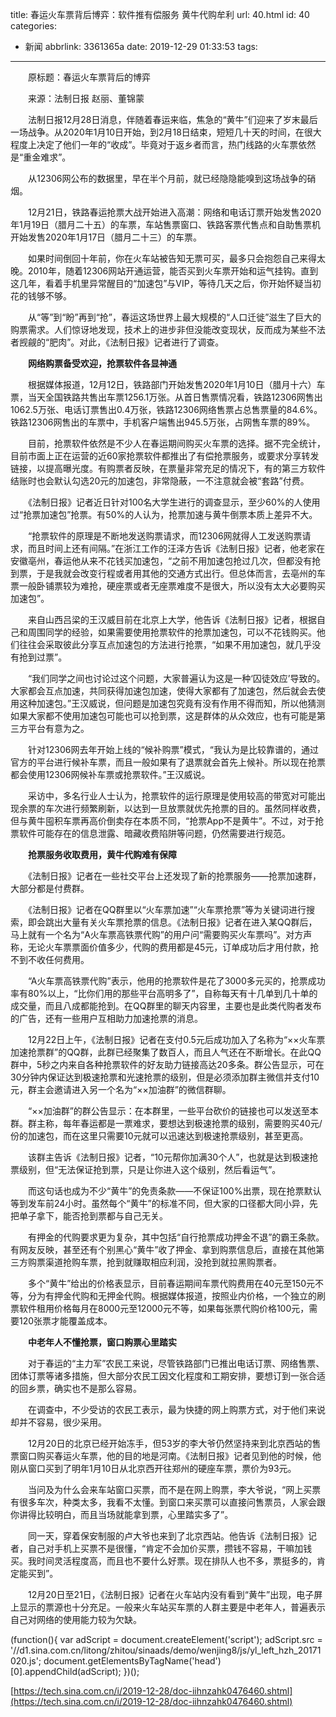 title: 春运火车票背后博弈：软件推有偿服务 黄牛代购牟利
url: 40.html
id: 40
categories:
  - 新闻
abbrlink: 3361365a
date: 2019-12-29 01:33:53
tags:
---

　　原标题：春运火车票背后的博弈

　　来源：法制日报 赵丽、董锦蒙

　　法制日报12月28日消息，伴随着春运来临，焦急的“黄牛”们迎来了岁末最后一场战争。从2020年1月10日开始，到2月18日结束，短短几十天的时间，在很大程度上决定了他们一年的“收成”。毕竟对于返乡者而言，热门线路的火车票依然是“重金难求”。

　　从12306网公布的数据里，早在半个月前，就已经隐隐能嗅到这场战争的硝烟。

　　12月21日，铁路春运抢票大战开始进入高潮：网络和电话订票开始发售2020年1月19日（腊月二十五）的车票，车站售票窗口、铁路客票代售点和自助售票机开始发售2020年1月17日（腊月二十三）的车票。

　　如果时间倒回十年前，你在火车站被告知无票可买，最多只会抱怨自己来得太晚。2010年，随着12306网站开通运营，能否买到火车票开始和运气挂钩。直到这几年，看着手机里异常醒目的“加速包”与VIP，等待几天之后，你开始怀疑当初花的钱够不够。

　　从“等”到“盼”再到“抢”，春运这场世界上最大规模的“人口迁徙”滋生了巨大的购票需求。人们惊讶地发现，技术上的进步非但没能改变现状，反而成为某些不法者觊觎的“肥肉”。对此，《法制日报》记者进行了调查。

　　**网络购票备受欢迎，抢票软件各显神通**

　　根据媒体报道，12月12日，铁路部门开始发售2020年1月10日（腊月十六）车票，当天全国铁路共售出车票1256.1万张。从首日售票情况看，铁路12306网售出1062.5万张、电话订票售出0.4万张，铁路12306网络售票占总售票量的84.6%。铁路12306网售出的车票中，手机客户端售出945.5万张，占网售车票的89%。

　　目前，抢票软件依然是不少人在春运期间购买火车票的选择。据不完全统计，目前市面上正在运营的近60家抢票软件都推出了有偿抢票服务，或要求分享转发链接，以提高曝光度。有购票者反映，在票量非常充足的情况下，有的第三方软件结账时也会默认勾选20元的加速包，非常隐蔽，一不注意就会被“套路”付费。

　　《法制日报》记者近日针对100名大学生进行的调查显示，至少60%的人使用过“抢票加速包”抢票。有50%的人认为，抢票加速与黄牛倒票本质上差异不大。

　　“抢票软件的原理是不断地发送购票请求，而12306网就得人工发送购票请求，而且时间上还有间隔。”在浙江工作的汪泽方告诉《法制日报》记者，他老家在安徽亳州，春运他从来不花钱买加速包，“之前不用加速包抢过几次，但都没有抢到票，于是我就会改变行程或者用其他的交通方式出行。但总体而言，去亳州的车票一般卧铺票较为难抢，硬座票或者无座票难度不是很大，所以没有太大必要购买加速包”。

　　来自山西吕梁的王汉威目前在北京上大学，他告诉《法制日报》记者，根据自己和周围同学的经验，如果需要使用抢票软件的抢票加速包，可以不花钱购买。他们往往会采取彼此分享互点加速包的方法进行抢票，“如果不用加速包，就几乎没有抢到过票”。

　　“我们同学之间也讨论过这个问题，大家普遍认为这是一种‘囚徒效应’导致的。大家都会互点加速，共同获得加速包加速，使得大家都有了加速包，然后就会去使用这种加速包。”王汉威说，但问题是加速包究竟有没有作用不得而知，所以他猜测如果大家都不使用加速包可能也可以抢到票，这是群体的从众效应，也有可能是第三方平台有意为之。

　　针对12306网去年开始上线的“候补购票”模式，“我认为是比较靠谱的，通过官方的平台进行候补车票，而且一般如果有了退票就会首先上候补。所以现在抢票都会使用12306网候补车票或抢票软件。”王汉威说。

　　采访中，多名行业人士认为，抢票软件的运行原理是使用较高的带宽对可能出现余票的车次进行频繁刷新，以达到一旦放票就优先抢票的目的。虽然同样收费，但与黄牛囤积车票再高价倒卖存在本质不同，“抢票App不是黄牛”。不过，对于抢票软件可能存在的信息泄露、暗藏收费陷阱等问题，仍然需要进行规范。

　　**抢票服务收取费用，黄牛代购难有保障**

　　《法制日报》记者在一些社交平台上还发现了新的抢票服务——抢票加速群，大部分都是付费群。

　　《法制日报》记者在QQ群里以“火车票加速”“火车票抢票”等为关键词进行搜索，即会跳出大量有关火车票抢票的信息。《法制日报》记者在进入某QQ群后，马上就有一个名为“A火车票高铁票代购”的用户问“需要购买火车票吗”。对方声称，无论火车票票面价值多少，代购的费用都是45元，订单成功后才用付款，抢不到不收任何费用。

　　“A火车票高铁票代购”表示，他用的抢票软件是花了3000多元买的，抢票成功率有80%以上，“比你们用的那些平台高明多了”，自称每天有十几单到几十单的成交量，而且八成都能抢到。在QQ群里的聊天内容里，主要也是此类代购者发布的广告，还有一些用户互相助力加速抢票的消息。

　　12月22日上午，《法制日报》记者在支付0.5元后成功加入了名称为“××火车票加速抢票群”的QQ群，此群已经聚集了数百人，而且人气还在不断增长。在此QQ群中，5秒之内来自各种抢票软件的好友助力链接高达20多条。群公告显示，可在30分钟内保证达到极速抢票和光速抢票的级别，但是必须添加群主微信并支付10元，群主会邀请进入另一个名为“××加油群”的微信群聊。

　　“××加油群”的群公告显示：在本群里，一些平台砍价的链接也可以发送至本群。群主称，每年春运都是一票难求，要想达到极速抢票的级别，需要购买40元/份的加速包，而在这里只需要10元就可以迅速达到极速抢票级别，甚至更高。

　　该群主告诉《法制日报》记者，“10元帮你加满30个人”，也就是达到极速抢票级别，但“无法保证抢到票，只是让你进入这个级别，然后看运气”。

　　而这句话也成为不少“黄牛”的免责条款——不保证100%出票，现在抢票默认等到发车前24小时。虽然每个“黄牛”的标准不同，但大家的口径都大同小异，先把单子拿下，能否抢到票都与自己无关。

　　有押金的代购要求更为复杂，其中包括“自行抢票成功押金不退”的霸王条款。有网友反映，甚至还有个别黑心“黄牛”收了押金、拿到购票信息后，直接在其他第三方购票渠道抢购车票，抢到就赚取相应利润，没抢到就拉黑购票者。

　　多个“黄牛”给出的价格表显示，目前春运期间车票代购费用在40元至150元不等，分为有押金代购和无押金代购。根据媒体报道，按照业内价格，一个独立的刷票软件租用价格每月在8000元至12000元不等，如果每张票代购价格100元，需要120张票才能覆盖成本。

　　**中老年人不懂抢票，窗口购票心里踏实**

　　对于春运的“主力军”农民工来说，尽管铁路部门已推出电话订票、网络售票、团体订票等诸多措施，但大部分农民工因文化程度和工期安排，要想订到一张合适的回乡票，确实也不是那么容易。

　　在调查中，不少受访的农民工表示，最为快捷的网上购票方式，对于他们来说却并不容易，很少采用。

　　12月20日的北京已经开始冻手，但53岁的李大爷仍然坚持来到北京西站的售票窗口购买春运火车票，他的目的地是河南。《法制日报》记者见到他的时候，他刚从窗口买到了明年1月10日从北京西开往郑州的硬座车票，票价为93元。

　　当问及为什么会来车站窗口买票，而不是在网上购票，李大爷说，“网上买票有很多车次，种类太多，我看不太懂。到窗口来买票可以直接问售票员，人家会跟你讲得比较明白，而且当场就能拿到票，心里踏实多了”。

　　同一天，穿着保安制服的卢大爷也来到了北京西站。他告诉《法制日报》记者，自己对手机上买票不是很懂，“肯定不会加价买票，攒钱不容易，干嘛加钱买。我时间灵活程度高，而且也不要什么好票。现在排队人也不多，票挺多的，肯定能买到”。

　　12月20日至21日，《法制日报》记者在火车站内没有看到“黄牛”出现，电子屏上显示的票源也十分充足。一般来火车站买车票的人群主要是中老年人，普遍表示自己对网络的使用能力较为欠缺。

(function(){ var adScript = document.createElement('script'); adScript.src = '//d1.sina.com.cn/litong/zhitou/sinaads/demo/wenjing8/js/yl\_left\_hzh_20171020.js'; document.getElementsByTagName('head')\[0\].appendChild(adScript); })();

[https://tech.sina.com.cn/i/2019-12-28/doc-iihnzahk0476460.shtml](https://tech.sina.com.cn/i/2019-12-28/doc-iihnzahk0476460.shtml)